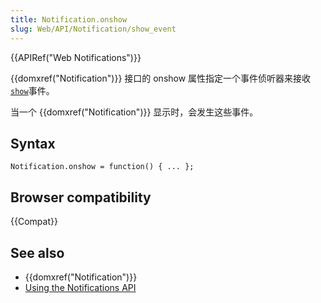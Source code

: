 ```yaml
---
title: Notification.onshow
slug: Web/API/Notification/show_event
---
```


{{APIRef("Web Notifications")}}

{{domxref("Notification")}} 接口的 onshow 属性指定一个事件侦听器来接收 [`show`](/zh-CN/docs/Web/API/Element/show_event)事件。

当一个 {{domxref("Notification")}} 显示时，会发生这些事件。

## Syntax

```plain
Notification.onshow = function() { ... };
```

## Browser compatibility

{{Compat}}

## See also

- {{domxref("Notification")}}
- [Using the Notifications API](/zh-CN/docs/Web/API/Notifications_API/Using_the_Notifications_API)

